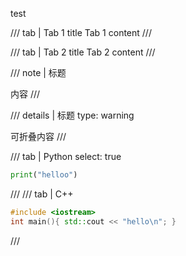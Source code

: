 test


/// tab | Tab 1 title
Tab 1 content
///

/// tab | Tab 2 title
Tab 2 content
///

/// note | 标题

内容
///

/// details | 标题
    type: warning

可折叠内容
///

/// tab | Python
     select: true

```python
print("helloo")
```
///
/// tab | C++
```cpp
#include <iostream>
int main(){ std::cout << "hello\n"; }
```
///